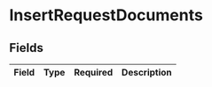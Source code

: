 # InsertRequestDocuments


## Fields

| Field       | Type        | Required    | Description |
| ----------- | ----------- | ----------- | ----------- |